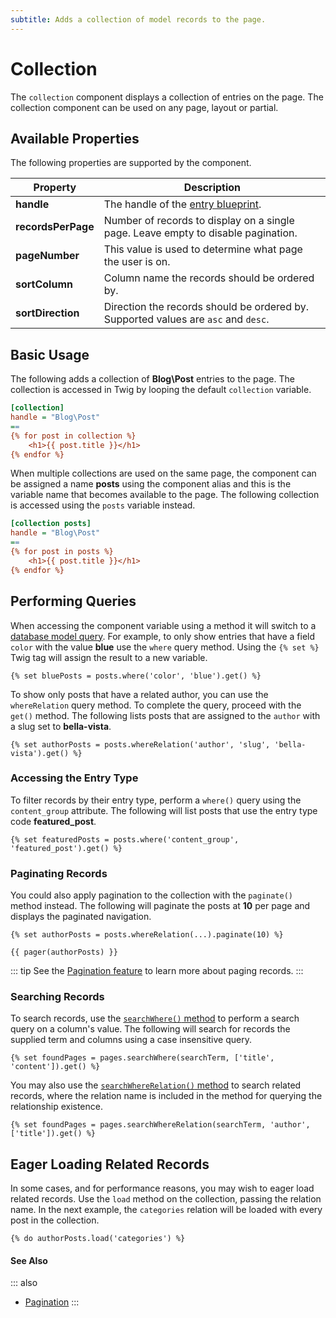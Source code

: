 ```yaml
---
subtitle: Adds a collection of model records to the page.
---
```

# Collection

The `collection` component displays a collection of entries on the page. The collection component can be used on any page, layout or partial.

## Available Properties

The following properties are supported by the component.

Property | Description
-------- | -------------
**handle** | The handle of the [entry blueprint](./blueprints.md).
**recordsPerPage** | Number of records to display on a single page. Leave empty to disable pagination.
**pageNumber** | This value is used to determine what page the user is on.
**sortColumn** | Column name the records should be ordered by.
**sortDirection** | Direction the records should be ordered by. Supported values are `asc` and `desc`.

## Basic Usage

The following adds a collection of **Blog\Post** entries to the page. The collection is accessed in Twig by looping the default `collection` variable.

```ini
[collection]
handle = "Blog\Post"
==
{% for post in collection %}
    <h1>{{ post.title }}</h1>
{% endfor %}
```

When multiple collections are used on the same page, the component can be assigned a name **posts** using the component alias and this is the variable name that becomes available to the page. The following collection is accessed using the `posts` variable instead.

```ini
[collection posts]
handle = "Blog\Post"
==
{% for post in posts %}
    <h1>{{ post.title }}</h1>
{% endfor %}
```

## Performing Queries

When accessing the component variable using a method it will switch to a [database model query](../../extend/database/query.md). For example, to only show entries that have a field `color` with the value **blue** use the `where` query method. Using the `{% set %}` Twig tag will assign the result to a new variable.

```twig
{% set bluePosts = posts.where('color', 'blue').get() %}
```

To show only posts that have a related author, you can use the `whereRelation` query method. To complete the query, proceed with the `get()` method. The following lists posts that are assigned to the `author` with a slug set to **bella-vista**.

```twig
{% set authorPosts = posts.whereRelation('author', 'slug', 'bella-vista').get() %}
```

### Accessing the Entry Type

To filter records by their entry type, perform a `where()` query using the `content_group` attribute. The following will list posts that use the entry type code **featured_post**.

```twig
{% set featuredPosts = posts.where('content_group', 'featured_post').get() %}
```

### Paginating Records

You could also apply pagination to the collection with the `paginate()` method instead. The following will paginate the posts at **10** per page and displays the paginated navigation.

```twig
{% set authorPosts = posts.whereRelation(...).paginate(10) %}

{{ pager(authorPosts) }}
```

::: tip
See the [Pagination feature](../features/pagination.md) to learn more about paging records.
:::

### Searching Records

To search records, use the [`searchWhere()` method](../../extend/database/query.md) to perform a search query on a column's value. The following will search for records the supplied term and columns using a case insensitive query.

```twig
{% set foundPages = pages.searchWhere(searchTerm, ['title', 'content']).get() %}
```

You may also use the [`searchWhereRelation()` method](../../extend/database/relations.md) to search related records, where the relation name is included in the method for querying the relationship existence.

```twig
{% set foundPages = pages.searchWhereRelation(searchTerm, 'author', ['title']).get() %}
```

## Eager Loading Related Records

In some cases, and for performance reasons, you may wish to eager load related records. Use the `load` method on the collection, passing the relation name. In the next example, the `categories` relation will be loaded with every post in the collection.

```twig
{% do authorPosts.load('categories') %}
```

#### See Also

::: also
* [Pagination](../features/pagination.md)
:::
